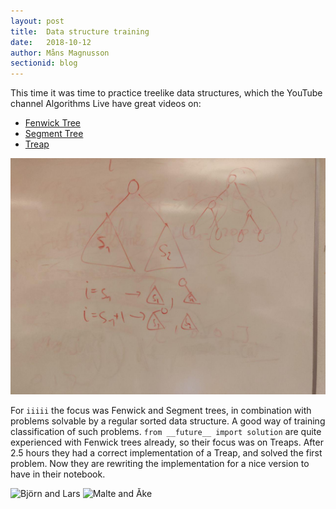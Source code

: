 ```yaml
---
layout: post
title:  Data structure training
date:   2018-10-12
author: Måns Magnusson
sectionid: blog
---
```


This time it was time to practice treelike data structures, which the YouTube channel Algorithms Live have great videos on:
- [Fenwick Tree](https://www.youtube.com/watch?v=kPaJfAUwViY)
- [Segment Tree](https://www.youtube.com/watch?v=Tr-xEGoByFQ)
- [Treap](https://www.youtube.com/watch?v=erKlLEXLKyY)

![Treap](/assets/imgs/181012/Split.jpg "Base case for split function of a treap")

For `iiiii` the focus was Fenwick and Segment trees, in combination with problems solvable by a regular sorted data structure. A good way of training classification of such problems.
`from __future__ import solution` are quite experienced with Fenwick trees already, so their focus was on Treaps. After 2.5 hours they had a correct implementation of a Treap, and solved the first problem. Now they are rewriting the implementation for a nice version to have in their notebook.

![Björn and Lars]({{site.baseurl}}/assets/imgs/181012/BL.jpg)
![Malte and Åke]({{site.baseurl}}/assets/imgs/181012/MA.jpg)
